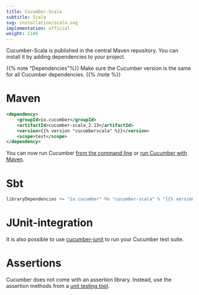 ```yaml
---
title: Cucumber-Scala
subtitle: Scala
svg: installation/scala.svg
implementation: official
weight: 1146
---
```


Cucumber-Scala is published in the central Maven repository.
You can install it by adding dependencies to your project.

{{% note "Dependencies"%}}
Make sure the Cucumber version is the same for all Cucumber dependencies.
{{% /note %}}

# Maven

```xml
<dependency>
    <groupId>io.cucumber</groupId>
    <artifactId>cucumber-scala_2.13</artifactId>
    <version>{{% version "cucumberscala" %}}</version>
    <scope>test</scope>
</dependency>
```

You can now run Cucumber [from the command line](/docs/cucumber/api/#from-the-command-line) or [run Cucumber with Maven](/docs/tools/java#maven).

# Sbt

```scala
libraryDependencies += "io.cucumber" %% "cucumber-scala" % "{{% version "cucumberscala" %}}" % Test
```

# JUnit-integration

It is also possible to use [cucumber-junit](/docs/cucumber/api/#junit) to run your Cucumber test suite.

# Assertions

Cucumber does not come with an assertion library. Instead, use the assertion methods
from a [unit testing tool](/docs/cucumber/checking-assertions/#java).

